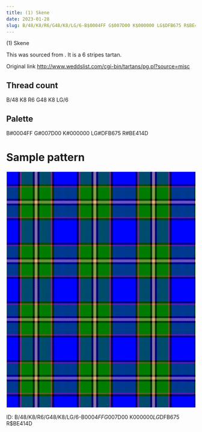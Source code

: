 ```yaml
---
title: (1) Skene
date: 2023-01-28
slug: B/48/K8/R6/G48/K8/LG/6-B$0004FF G$007D00 K$000000 LG$DFB675 R$BE414D
---
```

(1) Skene

This was sourced from <no value>.  It is a 6 stripes tartan.

Original link http://www.weddslist.com/cgi-bin/tartans/pg.pl?source=misc

## Thread count
B/48 K8 R6 G48 K8 LG/6

## Palette
B#0004FF G#007D00 K#000000 LG#DFB675 R#BE414D

# Sample pattern

![Tartan detail](tartan.png "B/48 K8 R6 G48 K8 LG/6 tartan")

ID: B/48/K8/R6/G48/K8/LG/6-B$0004FF G$007D00 K$000000 LG$DFB675 R$BE414D